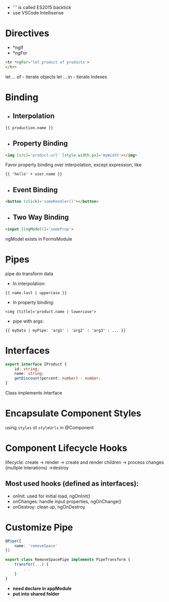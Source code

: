 * '`' is called ES2015 backtick
* use VSCode Intellisense

# Directives
* *ngIf
* *ngFor
```HTML
<tr *ngFor='let product of products'>
</tr>
```

let ... of - iterate objects
let ... in - iterate indexes

# Binding
* ## Interpolation
```
{{ production.name }}
``` 

* ## Property Binding
```HTML
<img [src]='product.url' [style.width.px]='myWidth'></img>
```
Favor property binding over interpolation, except expression, like
```
{{ 'hello' + user.name }}
```

* ## Event Binding
```HTML
<button (click)='someHandler()'></button>
```

* ## Two Way Binding
```HTML
<input [(ngModel)]='someProp'>
```
ngModel exists in FormsModule

# Pipes
pipe do transform data

* In interpolation:
```
{{ name.last | uppercase }}
```

* In property binding:
```
<img [title]='product.name | lowercase'>
```

* pipe with args:
```
{{ myData | myPipe: 'arg1' : 'arg2' : 'arg3' : ... }}
```

# Interfaces
```TypeScript
export interface IProduct {
    id: string;
    name: string;
    getDiscount(percent: number) : number;
}
```
Class implements interface

# Encapsulate Component Styles
using `styles` ot `styleUrls` in @Component

# Component Lifecycle Hooks
lifecycle:
create -> render -> create and render children -> process changes (multple interations) ->destroy

## Most used hooks (defined as interfaces):
* onInit: used for initial load, ngOnInit()
* onChanges: handle input properties, ngOnChange()
* onDestroy: clean up, ngOnDestroy

# Customize Pipe
```TypeScript
@Pipe({
    name: 'removeSpace'
})

export class RemoveSpacePipe implements PipeTransform {
    transfor(...) {
        ...
    }
} 
```
* **need declare in appModule**
* **put into shared folder**



